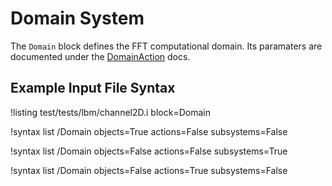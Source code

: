 # Domain System

The `Domain` block defines the FFT computational domain. Its paramaters are
documented under the [DomainAction](DomainAction.md) docs.

## Example Input File Syntax

!listing test/tests/lbm/channel2D.i block=Domain

!syntax list /Domain objects=True actions=False subsystems=False

!syntax list /Domain objects=False actions=False subsystems=True

!syntax list /Domain objects=False actions=True subsystems=False
